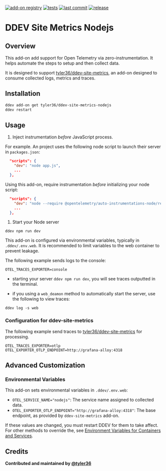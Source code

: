 [![add-on registry](https://img.shields.io/badge/DDEV-Add--on_Registry-blue)](https://addons.ddev.com)
[![tests](https://github.com/tyler36/ddev-site-metrics-nodejs/actions/workflows/tests.yml/badge.svg?branch=main)](https://github.com/tyler36/ddev-site-metrics-nodejs/actions/workflows/tests.yml?query=branch%3Amain)
[![last commit](https://img.shields.io/github/last-commit/tyler36/ddev-site-metrics-nodejs)](https://github.com/tyler36/ddev-site-metrics-nodejs/commits)
[![release](https://img.shields.io/github/v/release/tyler36/ddev-site-metrics-nodejs)](https://github.com/tyler36/ddev-site-metrics-nodejs/releases/latest)

# DDEV Site Metrics Nodejs

## Overview

This add-on add support for Open Telemetry via zero-instrumentation. It helps automate the steps to setup and then collect data.

It is designed to support [tyler36/ddev-site-metrics](https://github.com/tyler36/ddev-site-metrics), an add-on designed to consume collected logs, metrics and traces.

## Installation

```bash
ddev add-on get tyler36/ddev-site-metrics-nodejs
ddev restart
```

## Usage

1. Inject instrumentation _before_ JavaScript process.

For example. An project uses the following node script to launch their server in `packages.json`:

```json
  "scripts": {
    "dev": "node app.js",
    ...
  },
```

Using this add-on, require instrumentation _before_ initializing your node script:

```json
  "scripts": {
    "dev": "node --require @opentelemetry/auto-instrumentations-node/register app.js",
    ...
  },
```

1. Start your Node server

```shell
ddev npm run dev
```

This add-on is configured via environmental variables, typically in `.ddev/.env.web`.
It is recommended to limit variables to the web container to prevent leakage.

The following example sends logs to the console:

```env
OTEL_TRACES_EXPORTER=console
```

- starting your server `ddev npm run dev`, you will see traces outputted in the terminal.

- if you using a `web_deamon` method to automatically start the server, use the following to view traces:

```shell
ddev log -s web
```

### Configuration for ddev-site-metrics

The following example send traces to [tyler36/ddev-site-metrics](https://github.com/tyler36/ddev-site-metrics) for processing.

```env
OTEL_TRACES_EXPORTER=otlp
OTEL_EXPORTER_OTLP_ENDPOINT=http://grafana-alloy:4318
```

## Advanced Customization

### Environmental Variables

This add-on sets environmental variables in `.ddev/.env.web`:

- `OTEL_SERVICE_NAME="nodejs"`: The service name assigned to collected data.
- `OTEL_EXPORTER_OTLP_ENDPOINT="http://grafana-alloy:4318"`: The base endpoint, as provided by `ddev-site-metrics` add-on.

If these values are changed, you must restart DDEV for them to take affect.
For other methods to override the, see [Environment Variables for Containers and Services](https://ddev.readthedocs.io/en/stable/users/extend/customization-extendibility/).

## Credits

**Contributed and maintained by [@tyler36](https://github.com/tyler36)**

